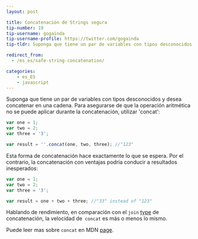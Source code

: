 ```yaml
---
layout: post

title: Concatenación de Strings segura
tip-number: 19
tip-username: gogainda
tip-username-profile: https://twitter.com/gogainda
tip-tldr: Suponga que tiene un par de variables con tipos desconocidos y desea concatenar en una cadena. Para asegurarse de que la operación aritmética no se puede aplicar durante la concatenación, utilizar concat

redirect_from:
  - /es_es/safe-string-concatenation/

categories:
    - es_ES
    - javascript
---
```


Suponga que tiene un par de variables con tipos desconocidos y desea concatenar en una cadena. Para asegurarse de que la operación aritmética no se puede aplicar durante la concatenación, utilizar 'concat':

```javascript
var one = 1;
var two = 2;
var three = '3';

var result = ''.concat(one, two, three); //"123"
```

Esta forma de concatenación hace exactamente lo que se espera. Por el contrario, la concatenación con ventajas podría conducir a resultados inesperados:

```javascript
var one = 1;
var two = 2;
var three = '3';

var result = one + two + three; //"33" instead of "123"
```

Hablando de rendimiento, en comparación con el `join` [type](http://www.sitepoint.com/javascript-fast-string-concatenation/) de concatenación, la velocidad de` concat` es más o menos lo mismo.

Puede leer mas sobre `concat` en MDN [page](https://developer.mozilla.org/en-US/docs/Web/JavaScript/Reference/Global_Objects/String/concat).